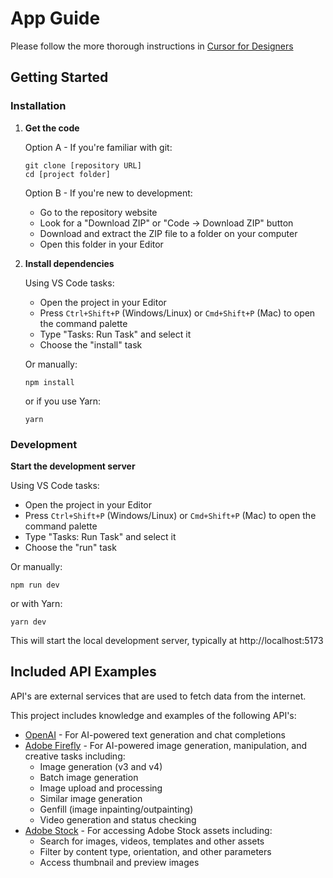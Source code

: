 # App Guide

Please follow the more thorough instructions in [Cursor for Designers](https://wiki.corp.adobe.com/display/AdobeDesign/Cursor+for+Designers)

## Getting Started

### Installation

1. **Get the code**
   
   Option A - If you're familiar with git:
   ```
   git clone [repository URL]
   cd [project folder]
   ```
   
   Option B - If you're new to development:
   - Go to the repository website
   - Look for a "Download ZIP" or "Code → Download ZIP" button
   - Download and extract the ZIP file to a folder on your computer
   - Open this folder in your Editor

2. **Install dependencies**
   
   Using VS Code tasks:
   - Open the project in your Editor
   - Press `Ctrl+Shift+P` (Windows/Linux) or `Cmd+Shift+P` (Mac) to open the command palette
   - Type "Tasks: Run Task" and select it
   - Choose the "install" task

   Or manually:
   ```
   npm install
   ```
   or if you use Yarn:
   ```
   yarn
   ```

### Development

**Start the development server**

Using VS Code tasks:
- Open the project in your Editor
- Press `Ctrl+Shift+P` (Windows/Linux) or `Cmd+Shift+P` (Mac) to open the command palette
- Type "Tasks: Run Task" and select it
- Choose the "run" task

Or manually:
```
npm run dev
```
or with Yarn:
```
yarn dev
```

This will start the local development server, typically at http://localhost:5173


## Included API Examples

API's are external services that are used to fetch data from the internet.

This project includes knowledge and examples of the following API's:

- [OpenAI](https://platform.openai.com/) - For AI-powered text generation and chat completions
- [Adobe Firefly](https://www.adobe.com/products/firefly.html) - For AI-powered image generation, manipulation, and creative tasks including:
  - Image generation (v3 and v4)
  - Batch image generation
  - Image upload and processing
  - Similar image generation
  - Genfill (image inpainting/outpainting)
  - Video generation and status checking
- [Adobe Stock](https://www.adobe.io/apis/creativecloud/stock.html) - For accessing Adobe Stock assets including:
  - Search for images, videos, templates and other assets
  - Filter by content type, orientation, and other parameters
  - Access thumbnail and preview images
